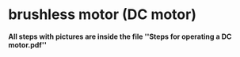 # brushless motor (DC motor)

**All steps with pictures are inside the file ''Steps for operating a DC motor.pdf''**

